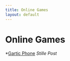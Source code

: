 ```yaml
---
title: Online Games
layout: default
---
```

# Online Games

*[Gartic Phone](https://garticphone.com/de) *Stille Post*
